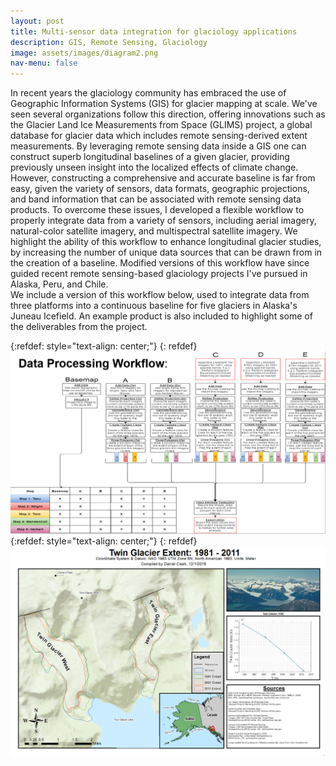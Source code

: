 ```yaml
---
layout: post
title: Multi-sensor data integration for glaciology applications 
description: GIS, Remote Sensing, Glaciology
image: assets/images/diagram2.png
nav-menu: false
---
```


In recent years the glaciology community has embraced the use of Geographic Information Systems (GIS) for glacier mapping at scale. We've seen several organizations follow this direction, offering innovations such as the Glacier Land Ice Measurements from Space (GLIMS) project, a global database for glacier data which includes remote sensing-derived extent measurements. By leveraging remote sensing data inside a GIS one can construct superb longitudinal baselines of a given glacier, providing previously unseen insight into the localized effects of climate change. However, constructing a comprehensive and accurate baseline is far from easy, given the variety of sensors, data formats, geographic projections, and band information that can be associated with remote sensing data products. To overcome these issues, I developed a flexible workflow to properly integrate data from a variety of sensors, including aerial imagery, natural-color satellite imagery, and multispectral satellite imagery. We highlight the ability of this workflow to enhance longitudinal glacier studies, by increasing the number of unique data sources that can be drawn from in the creation of a baseline. Modified versions of this workflow have since guided recent remote sensing-based glaciology projects I've pursued in Alaska, Peru, and Chile.   <br>
We include a version of this workflow below, used to integrate data from three platforms into a continuous baseline for five glaciers in Alaska's Juneau Icefield. An example product is also included to highlight some of the deliverables from the project. 

{:refdef: style="text-align: center;"}
{: refdef}
![image1](/assets/images/workflow.png)
<br>
{:refdef: style="text-align: center;"}
{: refdef}
![image2](/assets/images/twin.png)
